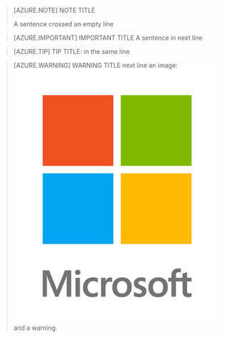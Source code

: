 > [AZURE.NOTE] NOTE TITLE
>
> A sentence crossed an empty line

> [AZURE.IMPORTANT] IMPORTANT TITLE
> A sentence in next line

> [AZURE.TIP] TIP TITLE: in the same line

> [AZURE.WARNING] WARNING TITLE
> next line
> an image:
> ![logo](../media/logo.jpg)
> and a warning.
